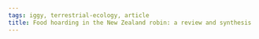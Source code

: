 ```yaml
---
tags: iggy, terrestrial-ecology, article
title: Food hoarding in the New Zealand robin: a review and synthesis
---
```

